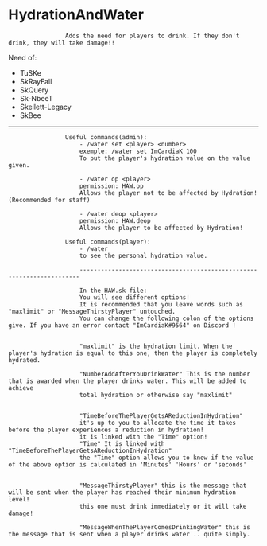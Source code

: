 # HydrationAndWater
                    Adds the need for players to drink. If they don't drink, they will take damage!!
                    
 Need of:
 - TuSKe
 - SkRayFall
 - SkQuery
 - Sk-NbeeT
 - Skellett-Legacy
 - SkBee
----------------
                    Useful commands(admin):
                        - /water set <player> <number>
                        exemple: /water set ImCardiaK 100
                        To put the player's hydration value on the value given.
                        
                        - /water op <player>
                        permission: HAW.op
                        Allows the player not to be affected by Hydration! (Recommended for staff)
                        
                        - /water deop <player>
                        permission: HAW.deop
                        Allows the player to be affected by Hydration!
                    
                    Useful commands(player):
                        - /water
                        to see the personal hydration value.
                        
                        ----------------------------------------------------------------------
                        
                        In the HAW.sk file:
                        You will see different options!
                        It is recommended that you leave words such as "maxlimit" or "MessageThirstyPlayer" untouched. 
                        You can change the following colon of the options give. If you have an error contact "ImCardiaK#9564" on Discord !
                        
                        
                        "maxlimit" is the hydration limit. When the player's hydration is equal to this one, then the player is completely hydrated.
                        
                        "NumberAddAfterYouDrinkWater" This is the number that is awarded when the player drinks water. This will be added to achieve 
                        total hydration or otherwise say "maxlimit"
                        
                        
                        "TimeBeforeThePlayerGetsAReductionInHydration"
                        it's up to you to allocate the time it takes before the player experiences a reduction in hydration! 
                        it is linked with the "Time" option!
                        "Time" It is linked with "TimeBeforeThePlayerGetsAReductionInHydration" 
                        the "Time" option allows you to know if the value of the above option is calculated in 'Minutes' 'Hours' or 'seconds'
                        
                        
                        "MessageThirstyPlayer" this is the message that will be sent when the player has reached their minimum hydration level! 
                        this one must drink immediately or it will take damage!
                        
                        "MessageWhenThePlayerComesDrinkingWater" this is the message that is sent when a player drinks water .. quite simply.
